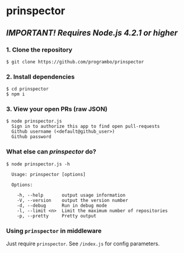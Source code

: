 # prinspector

## _IMPORTANT! Requires Node.js 4.2.1 or higher_

### 1. Clone the repository

```
$ git clone https://github.com/programbo/prinspector
```

### 2. Install dependencies

```
$ cd prinspector
$ npm i
```

### 3. View your open PRs (raw JSON)

```
$ node prinspector.js
  Sign in to authorize this app to find open pull-requests
  Github username (<default@github_user>)
  Github password
```

### What else can _prinspector_ do?

```
$ node prinspector.js -h

  Usage: prinspector [options]

  Options:

    -h, --help       output usage information
    -V, --version    output the version number
    -d, --debug      Run in debug mode
    -l, --limit <n>  Limit the maximum number of repositories
    -p, --pretty     Pretty output
```

### Using `prinspector` in middleware

Just require `prinspector`. See `/index.js` for config parameters.
